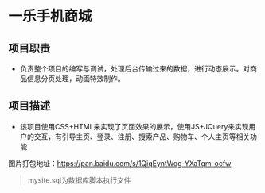 # 一乐手机商城
## 项目职责
- 负责整个项目的编写与调试，处理后台传输过来的数据，进行动态展示。对商品信息分页处理，动画特效制作。
## 项目描述
- 该项目使用CSS+HTML来实现了页面效果的展示，使用JS+JQuery来实现用户的交互，有引导主页、登录、注册、搜索产品、购物车、个人主页等相关功能

图片打包地址：https://pan.baidu.com/s/1QiqEyntWog-YXaTqm-ocfw
> mysite.sql为数据库脚本执行文件
